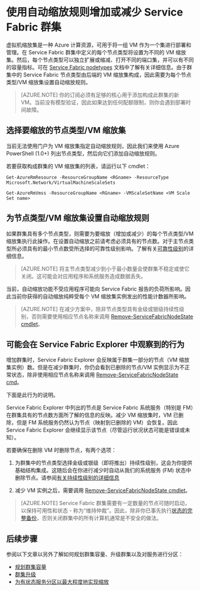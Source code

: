 <properties
   pageTitle="扩展或缩减 Service Fabric 群集 | Azure"
   description="通过为每个节点类型/VM 缩放集设置自动缩放规则来增加或减少 Service Fabric 群集以满足需求。"
   services="service-fabric"
   documentationCenter=".net"
   authors="ChackDan"
   manager="timlt"
   editor=""/>

<tags
   ms.service="service-fabric"
   ms.date="05/04/2016"
   wacn.date="07/04/2016"/>


# 使用自动缩放规则增加或减少 Service Fabric 群集

虚拟机缩放集是一种 Azure 计算资源，可用于将一组 VM 作为一个集进行部署和管理。在 Service Fabric 群集中定义的每个节点类型将设置为不同的 VM 缩放集。然后，每个节点类型可以独立扩展或缩减、打开不同的端口集，并可以有不同的容量指标。可在 [Service Fabric nodetypes](/documentation/articles/service-fabric-cluster-nodetypes/) 文档中了解有关详细信息。由于群集中的 Service Fabric 节点类型由后端的 VM 缩放集构成，因此需要为每个节点类型/VM 缩放集设置自动缩放规则。

>[AZURE.NOTE] 你的订阅必须有足够的核心用于添加构成此群集的新 VM。当前没有模型验证，因此如果达到任何配额限制，则你会遇到部署时间故障。

## 选择要缩放的节点类型/VM 缩放集

当前无法使用门户为 VM 缩放集指定自动缩放规则，因此我们来使用 Azure PowerShell (1.0+) 列出节点类型，然后向它们添加自动缩放规则。

若要获取构成群集的 VM 缩放集的列表，请运行以下 cmdlet：


	Get-AzureRmResource -ResourceGroupName <RGname> -ResourceType Microsoft.Network/VirtualMachineScaleSets
	
	Get-AzureRmVmss -ResourceGroupName <RGname> -VMScaleSetName <VM Scale Set name>


## 为节点类型/VM 缩放集设置自动缩放规则

如果群集具有多个节点类型，则需要为要缩放（增加或减少）的每个节点类型/VM 缩放集执行此操作。在设置自动缩放之前请考虑必须具有的节点数。对于主节点类型所必须具有的最小节点数受所选择的可靠性级别影响。了解有关[可靠性级别](/documentation/articles/service-fabric-cluster-capacity/)的详细信息。

>[AZURE.NOTE]  将主节点类型减少到小于最小数量会使群集不稳定或使它关闭。这可能会对应用程序和系统服务造成数据丢失。

当前，自动缩放功能不受应用程序可能向 Service Fabric 报告的负荷所影响。因此当前你获得的自动缩放纯粹受每个 VM 缩放集实例发出的性能计数器所影响。


>[AZURE.NOTE] 在减少方案中，除非节点类型具有金级或银级持续性级别，否则需要使用相应节点名称来调用 [Remove-ServiceFabricNodeState cmdlet](https://msdn.microsoft.com/zh-cn/library/azure/mt125993.aspx)。

## 可能会在 Service Fabric Explorer 中观察到的行为

增加群集时，Service Fabric Explorer 会反映属于群集一部分的节点（VM 缩放集实例）数。但是在减少群集时，你仍会看到已删除的节点/VM 实例显示为不正常状态，除非使用相应节点名称来调用 [Remove-ServiceFabricNodeState cmd](https://msdn.microsoft.com/zh-cn/library/mt125993.aspx)。

下面是此行为的说明。

Service Fabric Explorer 中列出的节点是 Service Fabric 系统服务（特别是 FM）在群集具有的节点数方面所了解的信息的反映。减少 VM 缩放集时，VM 已删除，但是 FM 系统服务仍然认为节点（映射到已删除的 VM）会恢复。因此 Service Fabric Explorer 会继续显示该节点（尽管运行状况状态可能是错误或未知）。

若要确保在删除 VM 时删除节点，有两个选项：

1) 为群集中的节点类型选择金级或银级（即将推出）持续性级别，这会为你提供基础结构集成。这随后会在你进行减少时自动从我们的系统服务 (FM) 状态中删除节点。请参阅[有关持续性级别的详细信息](/documentation/articles/service-fabric-cluster-capacity/)

2) 减少 VM 实例之后，需要调用 [Remove-ServiceFabricNodeState cmdlet](https://msdn.microsoft.com/zh-cn/library/mt125993.aspx)。

>[AZURE.NOTE] Service Fabric 群集需要有一定数量的节点可随时启动，以保持可用性和状态 - 称为“维持仲裁”。因此，除非你已事先执行[状态的完整备份](/documentation/articles/service-fabric-reliable-services-backup-restore/)，否则关闭群集中的所有计算机通常是不安全的做法。

## 后续步骤
参阅以下文章以另外了解如何规划群集容量、升级群集以及对服务进行分区：

- [规划群集容量](/documentation/articles/service-fabric-cluster-capacity/)
- [群集升级](/documentation/articles/service-fabric-cluster-upgrade/)
- [为有状态服务分区以最大程度地实现缩放](/documentation/articles/service-fabric-concepts-partitioning/)

<!--Image references-->
[BrowseServiceFabricClusterResource]: ./media/service-fabric-cluster-scale-up-down/BrowseServiceFabricClusterResource.png
[ClusterResources]: ./media/service-fabric-cluster-scale-up-down/ClusterResources.png

<!---HONumber=Mooncake_0523_2016-->